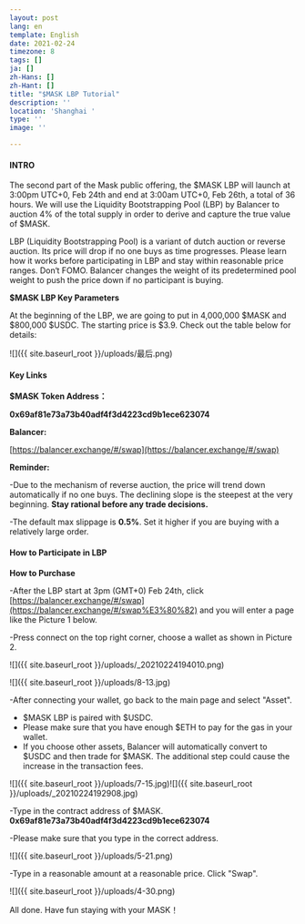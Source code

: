 ```yaml
---
layout: post
lang: en
template: English
date: 2021-02-24
timezone: 8
tags: []
ja: []
zh-Hans: []
zh-Hant: []
title: "$MASK LBP Tutorial"
description: ''
location: 'Shanghai '
type: ''
image: ''

---
```

#### **INTRO**

The second part of the Mask public offering, the $MASK LBP will launch at 3:00pm UTC+0, Feb 24th and end at 3:00am UTC+0, Feb 26th, a total of 36 hours. We will use the Liquidity Bootstrapping Pool (LBP) by Balancer to auction 4% of the total supply in order to derive and capture the true value of $MASK.

LBP (Liquidity Bootstrapping Pool) is a variant of dutch auction or reverse auction. Its price will drop if no one buys as time progresses. Please learn how it works before participating in LBP and stay within reasonable price ranges. Don‘t FOMO. Balancer changes the weight of its predetermined pool weight to push the price down if no participant is buying.

**$MASK LBP Key Parameters**

At the beginning of the LBP, we are going to put in 4,000,000 $MASK and $800,000 $USDC. The starting price is $3.9. Check out the table below for details:

![]({{ site.baseurl_root }}/uploads/最后.png)

#### **Key Links**

**$MASK Token Address：**

**0x69af81e73a73b40adf4f3d4223cd9b1ece623074**

**Balancer:**

[https://balancer.exchange/#/swap](https://balancer.exchange/#/swap)

**Reminder:**

\-Due to the mechanism of reverse auction, the price will trend down automatically if no one buys. The declining slope is the steepest at the very beginning. **Stay rational before any trade decisions.**

\-The default max slippage is **0.5%**. Set it higher if you are buying with a relatively large order.

#### **How to Participate in LBP**

**How to Purchase**

\-After the LBP start at 3pm (GMT+0) Feb 24th, click [https://balancer.exchange/#/swap](https://balancer.exchange/#/swap%E3%80%82) and you will enter a page like the Picture 1 below.

\-Press connect on the top right corner, choose a wallet as shown in Picture 2.

![]({{ site.baseurl_root }}/uploads/_20210224194010.png)

![]({{ site.baseurl_root }}/uploads/8-13.jpg)

\-After connecting your wallet, go back to the main page and select "Asset".

* $MASK LBP is paired with $USDC.
* Please make sure that you have enough $ETH to pay for the gas in your wallet.
* If you choose other assets, Balancer will automatically convert to $USDC and then trade for $MASK. The additional step could cause the increase in the transaction fees.

![]({{ site.baseurl_root }}/uploads/7-15.jpg)![]({{ site.baseurl_root }}/uploads/_20210224192908.jpg)

\-Type in the contract address of $MASK. **0x69af81e73a73b40adf4f3d4223cd9b1ece623074**

\-Please make sure that you type in the correct address.

![]({{ site.baseurl_root }}/uploads/5-21.png)

\-Type in a reasonable amount at a reasonable price. Click "Swap".

![]({{ site.baseurl_root }}/uploads/4-30.png)

All done. Have fun staying with your MASK！
